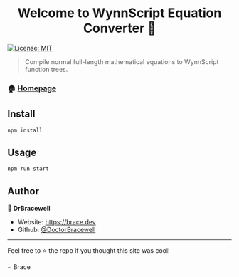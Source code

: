 <h1 align="center">Welcome to WynnScript Equation Converter 👋</h1>
<p>
  <a href="#" target="_blank">
    <img alt="License: MIT" src="https://img.shields.io/github/license/DoctorBracewell/script-maths?style=for-the-badge" />
  </a>
</p>

> Compile normal full-length mathematical equations to WynnScript function trees.

### 🏠 [Homepage](https://brace.dev/script-maths)

## Install

```sh
npm install
```

## Usage

```sh
npm run start
```

## Author

👤 **DrBracewell**

- Website: https://brace.dev
- Github: [@DoctorBracewell](https://github.com/DoctorBracewell)

---

Feel free to ⭐️ the repo if you thought this site was cool!

~ Brace
